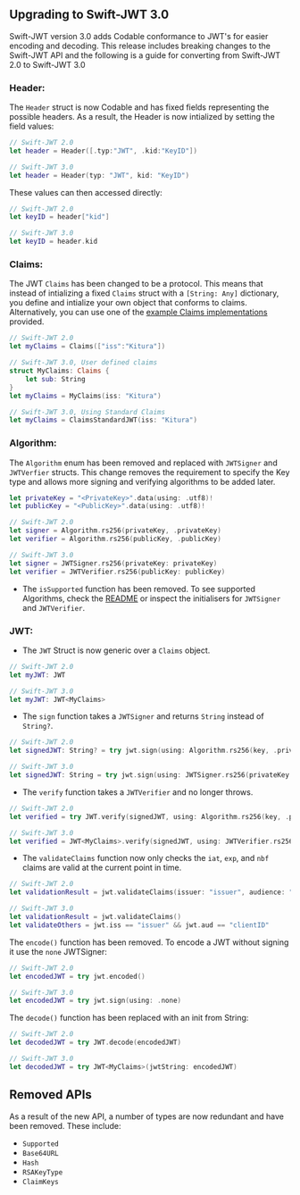 ## Upgrading to Swift-JWT 3.0

Swift-JWT version 3.0 adds Codable conformance to JWT's for easier encoding and decoding. This release includes breaking changes to the Swift-JWT API and the following is a guide for converting from Swift-JWT 2.0 to Swift-JWT 3.0

### Header:

The `Header` struct is now Codable and has fixed fields representing the possible headers. As a result, the Header is now intialized by setting the field values:

```swift
// Swift-JWT 2.0
let header = Header([.typ:"JWT", .kid:"KeyID"])

// Swift-JWT 3.0
let header = Header(typ: "JWT", kid: "KeyID")
```
These values can then accessed directly:
```swift
// Swift-JWT 2.0
let keyID = header["kid"]

// Swift-JWT 3.0
let keyID = header.kid
```

### Claims:
The JWT `Claims` has been changed to be a protocol. This means that instead of intializing a fixed `Claims` struct with a `[String: Any]` dictionary, you define and intialize your own object that conforms to claims. Alternatively, you can use one of the [example Claims implementations](https://github.com/Kitura/Swift-JWT/tree/master/Sources/SwiftJWT/ClaimsExamples) provided.

```swift
// Swift-JWT 2.0
let myClaims = Claims(["iss":"Kitura"])

// Swift-JWT 3.0, User defined claims
struct MyClaims: Claims {
    let sub: String
}
let myClaims = MyClaims(iss: "Kitura")

// Swift-JWT 3.0, Using Standard Claims
let myClaims = ClaimsStandardJWT(iss: "Kitura")
```

### Algorithm:

The `Algorithm` enum has been removed and replaced with `JWTSigner` and `JWTVerfier` structs. This change removes the requirement to specify the Key type and allows more signing and verifying algorithms to be added later.

```swift
let privateKey = "<PrivateKey>".data(using: .utf8)!
let publicKey = "<PublicKey>".data(using: .utf8)!

// Swift-JWT 2.0
let signer = Algorithm.rs256(privateKey, .privateKey)
let verifier = Algorithm.rs256(publicKey, .publicKey)

// Swift-JWT 3.0
let signer = JWTSigner.rs256(privateKey: privateKey)
let verifier = JWTVerifier.rs256(publicKey: publicKey)
```

 - The `isSupported` function has been removed. To see supported Algorithms, check the [README](https://github.com/Kitura/Swift-JWT#supported-algorithms) or inspect the initialisers for `JWTSigner` and `JWTVerifier`.

### JWT:

 - The `JWT` Struct is now generic over a `Claims` object.
 
 ```swift
 // Swift-JWT 2.0
 let myJWT: JWT
 
 // Swift-JWT 3.0
 let myJWT: JWT<MyClaims>
 ```
 
 - The `sign` function takes a `JWTSigner` and returns `String` instead of `String?`.  
 
 ```swift
 // Swift-JWT 2.0
let signedJWT: String? = try jwt.sign(using: Algorithm.rs256(key, .privateKey))

 // Swift-JWT 3.0
 let signedJWT: String = try jwt.sign(using: JWTSigner.rs256(privateKey: key))
```
 
 - The `verify` function takes a `JWTVerifier` and no longer throws.
 
 ```swift
 // Swift-JWT 2.0
 let verified = try JWT.verify(signedJWT, using: Algorithm.rs256(key, .publicKey))
 
 // Swift-JWT 3.0
 let verified = JWT<MyClaims>.verify(signedJWT, using: JWTVerifier.rs256(publicKey: key))
```
 
 - The `validateClaims` function now only checks the `iat`, `exp`, and `nbf` claims are valid at the current point in time.  
 
 ```swift
 // Swift-JWT 2.0
 let validationResult = jwt.validateClaims(issuer: "issuer", audience: "clientID")

 // Swift-JWT 3.0
 let validationResult = jwt.validateClaims()
 let validateOthers = jwt.iss == "issuer" && jwt.aud == "clientID"
 ```

The `encode()` function has been removed. To encode a JWT without signing it use the `none` JWTSigner:

```swift
// Swift-JWT 2.0
let encodedJWT = try jwt.encoded()

// Swift-JWT 3.0
let encodedJWT = try jwt.sign(using: .none)
```

The `decode()` function has been replaced with an init from String:
```swift
// Swift-JWT 2.0
let decodedJWT = try JWT.decode(encodedJWT)

// Swift-JWT 3.0
let decodedJWT = try JWT<MyClaims>(jwtString: encodedJWT)
```


## Removed APIs
 As a result of the new API, a number of types are now redundant and have been removed. These include:

 - `Supported`
 - `Base64URL` 
 -  `Hash` 
 - `RSAKeyType` 
 - `ClaimKeys` 
